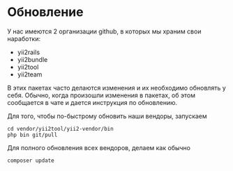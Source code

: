 Обновление
===

У нас имеются 2 организации github, в которых мы храним свои наработки:

* yii2rails
* yii2bundle
* yii2tool
* yii2team

В этих пакетах часто делаются изменения и их необходимо обновлять у себя.
Обычно, когда произошли изменения в пакетах, 
об этом сообщается в чате и дается инструкция по обновлению.

Для того, чтобы по-быстрому обновить наши вендоры, запускаем

```
cd vendor/yii2tool/yii2-vendor/bin
php bin git/pull
```

Для полного обновления всех вендоров, делаем как обычно

```
composer update
```
